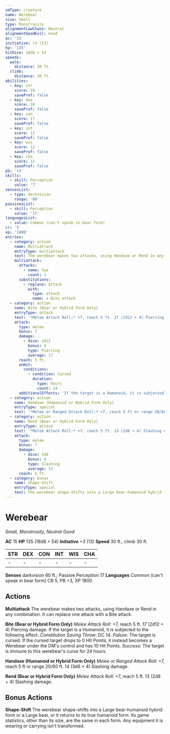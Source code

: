 ```yaml
---
smType: creature
name: Werebear
size: Small
type: Monstrosity
alignmentLawChaos: Neutral
alignmentGoodEvil: Good
ac: '15'
initiative: +3 (13)
hp: '135'
hitDice: 18d8 + 54
speeds:
  walk:
    distance: 30 ft.
  climb:
    distance: 30 ft.
abilities:
  - key: str
    score: 19
    saveProf: false
  - key: dex
    score: 10
    saveProf: false
  - key: con
    score: 17
    saveProf: false
  - key: int
    score: 11
    saveProf: false
  - key: wis
    score: 12
    saveProf: false
  - key: cha
    score: 12
    saveProf: false
pb: '+3'
skills:
  - skill: Perception
    value: '7'
sensesList:
  - type: darkvision
    range: '60'
passivesList:
  - skill: Perception
    value: '17'
languagesList:
  - value: Common (can't speak in bear form)
cr: '5'
xp: '1800'
entries:
  - category: action
    name: Multiattack
    entryType: multiattack
    text: The werebear makes two attacks, using Handaxe or Rend in any combination. It can replace one attack with a Bite attack.
    multiattack:
      attacks:
        - name: two
          count: 1
      substitutions:
        - replace: attack
          with:
            type: attack
            name: a Bite attack
  - category: action
    name: Bite (Bear or Hybrid Form Only)
    entryType: attack
    text: '*Melee Attack Roll:* +7, reach 5 ft. 17 (2d12 + 4) Piercing damage. If the target is a Humanoid, it is subjected to the following effect. *Constitution Saving Throw*: DC 14. *Failure:*  The target is cursed. If the cursed target drops to 0 Hit Points, it instead becomes a Werebear under the DM''s control and has 10 Hit Points. *Success:*  The target is immune to this werebear''s curse for 24 hours.'
    attack:
      type: melee
      bonus: 7
      damage:
        - dice: 2d12
          bonus: 4
          type: Piercing
          average: 17
      reach: 5 ft.
      onHit:
        conditions:
          - condition: Cursed
            duration:
              type: hours
              count: 24
      additionalEffects: 'If the target is a Humanoid, it is subjected to the following effect. *Constitution Saving Throw*: DC 14. *Failure:*  The target is cursed. If the cursed target drops to 0 Hit Points, it instead becomes a Werebear under the DM''s control and has 10 Hit Points. *Success:*  The target is immune to this werebear''s curse for 24 hours.'
  - category: action
    name: Handaxe (Humanoid or Hybrid Form Only)
    entryType: special
    text: '*Melee or Ranged Attack Roll:* +7, reach 5 ft or range 20/60 ft. 14 (3d6 + 4) Slashing damage.'
  - category: action
    name: Rend (Bear or Hybrid Form Only)
    entryType: attack
    text: '*Melee Attack Roll:* +7, reach 5 ft. 13 (2d8 + 4) Slashing damage.'
    attack:
      type: melee
      bonus: 7
      damage:
        - dice: 2d8
          bonus: 4
          type: Slashing
          average: 13
      reach: 5 ft.
  - category: bonus
    name: Shape-Shift
    entryType: special
    text: The werebear shape-shifts into a Large bear-humanoid hybrid form or a Large bear, or it returns to its true humanoid form. Its game statistics, other than its size, are the same in each form. Any equipment it is wearing or carrying isn't transformed.
---
```


# Werebear
*Small, Monstrosity, Neutral Good*

**AC** 15
**HP** 135 (18d8 + 54)
**Initiative** +3 (13)
**Speed** 30 ft., climb 30 ft.

| STR | DEX | CON | INT | WIS | CHA |
| --- | --- | --- | --- | --- | --- |
| - | - | - | - | - | - |

**Senses** darkvision 60 ft.; Passive Perception 17
**Languages** Common (can't speak in bear form)
CR 5, PB +3, XP 1800

## Actions

**Multiattack**
The werebear makes two attacks, using Handaxe or Rend in any combination. It can replace one attack with a Bite attack.

**Bite (Bear or Hybrid Form Only)**
*Melee Attack Roll:* +7, reach 5 ft. 17 (2d12 + 4) Piercing damage. If the target is a Humanoid, it is subjected to the following effect. *Constitution Saving Throw*: DC 14. *Failure:*  The target is cursed. If the cursed target drops to 0 Hit Points, it instead becomes a Werebear under the DM's control and has 10 Hit Points. *Success:*  The target is immune to this werebear's curse for 24 hours.

**Handaxe (Humanoid or Hybrid Form Only)**
*Melee or Ranged Attack Roll:* +7, reach 5 ft or range 20/60 ft. 14 (3d6 + 4) Slashing damage.

**Rend (Bear or Hybrid Form Only)**
*Melee Attack Roll:* +7, reach 5 ft. 13 (2d8 + 4) Slashing damage.

## Bonus Actions

**Shape-Shift**
The werebear shape-shifts into a Large bear-humanoid hybrid form or a Large bear, or it returns to its true humanoid form. Its game statistics, other than its size, are the same in each form. Any equipment it is wearing or carrying isn't transformed.
